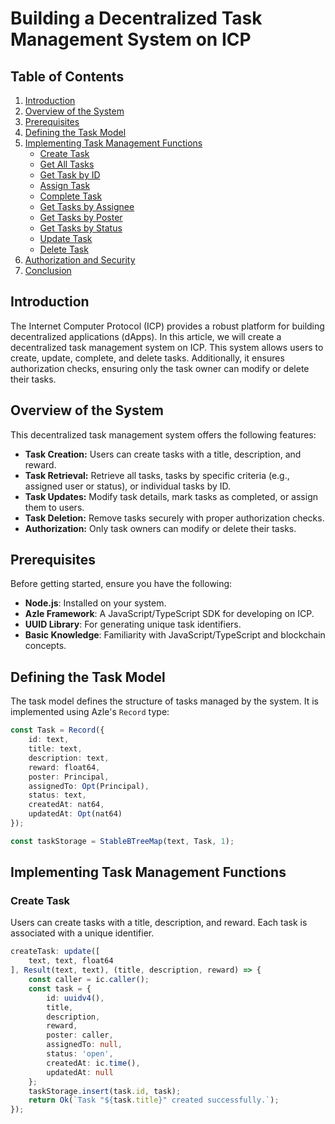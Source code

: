 # Building a Decentralized Task Management System on ICP

## Table of Contents

1. [Introduction](#introduction)
2. [Overview of the System](#overview-of-the-system)
3. [Prerequisites](#prerequisites)
4. [Defining the Task Model](#defining-the-task-model)
5. [Implementing Task Management Functions](#implementing-task-management-functions)
    - [Create Task](#create-task)
    - [Get All Tasks](#get-all-tasks)
    - [Get Task by ID](#get-task-by-id)
    - [Assign Task](#assign-task)
    - [Complete Task](#complete-task)
    - [Get Tasks by Assignee](#get-tasks-by-assignee)
    - [Get Tasks by Poster](#get-tasks-by-poster)
    - [Get Tasks by Status](#get-tasks-by-status)
    - [Update Task](#update-task)
    - [Delete Task](#delete-task)
6. [Authorization and Security](#authorization-and-security)
7. [Conclusion](#conclusion)

## Introduction

The Internet Computer Protocol (ICP) provides a robust platform for building decentralized applications (dApps). In this article, we will create a decentralized task management system on ICP. This system allows users to create, update, complete, and delete tasks. Additionally, it ensures authorization checks, ensuring only the task owner can modify or delete their tasks.

## Overview of the System

This decentralized task management system offers the following features:

- **Task Creation:** Users can create tasks with a title, description, and reward.
- **Task Retrieval:** Retrieve all tasks, tasks by specific criteria (e.g., assigned user or status), or individual tasks by ID.
- **Task Updates:** Modify task details, mark tasks as completed, or assign them to users.
- **Task Deletion:** Remove tasks securely with proper authorization checks.
- **Authorization:** Only task owners can modify or delete their tasks.

## Prerequisites

Before getting started, ensure you have the following:

- **Node.js**: Installed on your system.
- **Azle Framework**: A JavaScript/TypeScript SDK for developing on ICP.
- **UUID Library**: For generating unique task identifiers.
- **Basic Knowledge**: Familiarity with JavaScript/TypeScript and blockchain concepts.

## Defining the Task Model

The task model defines the structure of tasks managed by the system. It is implemented using Azle's `Record` type:

```typescript
const Task = Record({
    id: text,
    title: text,
    description: text,
    reward: float64,
    poster: Principal,
    assignedTo: Opt(Principal),
    status: text,
    createdAt: nat64,
    updatedAt: Opt(nat64)
});

const taskStorage = StableBTreeMap(text, Task, 1);
```

## Implementing Task Management Functions

### Create Task

Users can create tasks with a title, description, and reward. Each task is associated with a unique identifier.

```typescript
createTask: update([
    text, text, float64
], Result(text, text), (title, description, reward) => {
    const caller = ic.caller();
    const task = {
        id: uuidv4(),
        title,
        description,
        reward,
        poster: caller,
        assignedTo: null,
        status: 'open',
        createdAt: ic.time(),
        updatedAt: null
    };
    taskStorage.insert(task.id, task);
    return Ok(`Task "${task.title}" created successfully.`);
});
```


